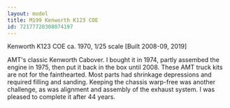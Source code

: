 ```yaml
---
layout: model
title: M199 Kenworth K123 COE
id: 72177720308074197
---
```


Kenworth K123 COE ca. 1970, 1/25 scale  [Built 2008-09, 2019]

AMT&#39;s classic Kenworth Cabover. I bought it in 1974, partly assembed the engine in 1975, then put it back in the box until 2008. These AMT truck kits are not for the fainthearted. Most parts had shrinkage depressions and required filling and sanding. Keeping the chassis warp-free was another challenge, as was alignment and assembly of the exhaust system. I was pleased to complete it after 44 years.



